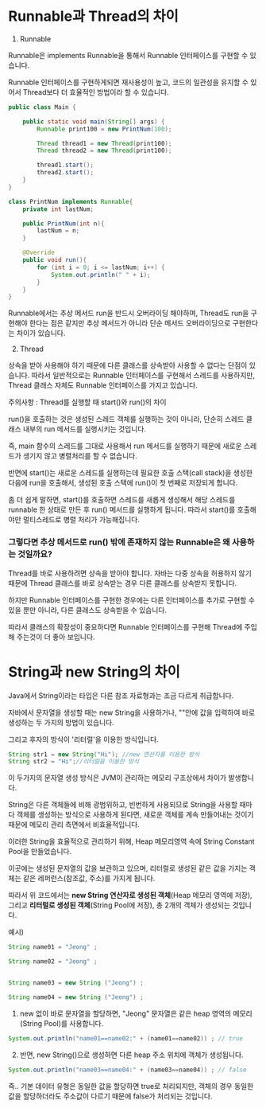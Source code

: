 # Runnable과 Thread의 차이

1. Runnable

Runnable은 implements Runnable을 통해서 Runnable 인터페이스를 구현할 수 있습니다.

Runnable 인터페이스를 구현하게되면 재사용성이 높고, 코드의 일관성을 유지할 수 있어서 Thread보다 더 효율적인 방법이라 할 수 있습니다.

```java
public class Main {

    public static void main(String[] args) {
        Runnable print100 = new PrintNum(100);

        Thread thread1 = new Thread(print100);
        Thread thread2 = new Thread(print100);

        thread1.start();
        thread2.start();
    }
}

class PrintNum implements Runnable{
    private int lastNum;

    public PrintNum(int n){
        lastNum = n;
    }

    @Override
    public void run(){
        for (int i = 0; i <= lastNum; i++) {
            System.out.println(" " + i);
        }
    }
}
```

Runnable에서는 추상 메서드 run을 반드시 오버라이딩 해야하며, Thread도 run을 구현해야 한다는 점은 같지만 추상 메서드가 아니라 단순 메서드 오버라이딩으로 구현한다는 차이가 있습니다.

2. Thread

상속을 받아 사용해야 하기 때문에 다른 클래스를 상속받아 사용할 수 없다는 단점이 있습니다. 따라서 일반적으로는 Runnable 인터페이스를 구현해서 스레드를 사용하지만, Thread 클래스 자체도 Runnable 인터페이스를 가지고 있습니다.

주의사항 : Thread를 실행할 때 start()와 run()의 차이

run()을 호출하는 것은 생성된 스레드 객체를 실행하는 것이 아니라, 단순히 스레드 클래스 내부의 run 메서드를 실행시키는 것입니다.

즉, main 함수의 스레드를 그대로 사용해서 run 메서드를 실행하기 때문에 새로운 스레드가 생기지 않고 병렬처리를 할 수 없습니다.

반면에 start()는 새로운 스레드를 실행하는데 필요한 호출 스택(call stack)을 생성한 다음에 run을 호출해서, 생성된 호출 스택에 run()이 첫 번째로 저장되게 합니다.

좀 더 쉽게 말하면, start()를 호출하면 스레드를 새롭게 생성해서 해당 스레드를 runnable 한 상태로 만든 후 run() 메서드를 실행하게 됩니다. 따라서 start()를 호출해야만 멀티스레드로 병렬 처리가 가능해집니다.

### 그렇다면 추상 메서드로 run() 밖에 존재하지 않는 Runnable은 왜 사용하는 것일까요?

Thread를 바로 사용하려면 상속을 받아야 합니다. 자바는 다중 상속을 허용하지 않기 때문에 Thread 클래스를 바로 상속받는 경우 다른 클래스를 상속받지 못합니다.

하지만 Runnable 인터페이스를 구현한 경우에는 다른 인터페이스를 추가로 구현할 수 있을 뿐만 아니라, 다른 클래스도 상속받을 수 있습니다.

따라서 클래스의 확장성이 중요하다면 Runnable 인터페이스를 구현해 Thread에 주입해 주는것이 더 좋아 보입니다.

# String과 new String의 차이

Java에서 String이라는 타입은 다른 참조 자료형과는 조금 다르게 취급합니다.

자바에서 문자열을 생성할 때는 new String을 사용하거나, ""안에 값을 입력하여 바로 생성하는 두 가지의 방법이 있습니다.

그리고 후자의 방식이 '리터럴'을 이용한 방식입니다.

```java
String str1 = new String("Hi"); //new 연산자를 이용한 방식
String str2 = "Hi";//리터럴을 이용한 방식
```

이 두가지의 문자열 생성 방식은 JVM이 관리하는 메모리 구조상에서 차이가 발생합니다.

String은 다른 객체들에 비해 광범위하고, 빈번하게 사용되므로 String을 사용할 때마다 객체를 생성하는 방식으로 사용하게 된다면, 새로운 객체를 계속 만들어내는 것이기 때문에 메모리 관리 측면에서 비효율적입니다.

이러한 String을 효율적으로 관리하기 위해, Heap 메모리영역 속에 String Constant Pool을 만들었습니다.

이곳에는 생성된 문자열의 값을 보관하고 있으며, 리터럴로 생성된 같은 값을 가지는 객체는 같은 레퍼런스(참조값, 주소)를 가지게 됩니다.

따라서 위 코드에서는 **new String 연산자로 생성된 객체**(Heap 메모리 영역에 저장), 그리고 **리터럴로 생성된 객체**(String Pool에 저장), 총 2개의 객체가 생성되는 것입니다.

예시)

```java
String name01 = "Jeong" ;

String name02 = "Jeong" ;


String name03 = new String ("Jeong") ;

String name04 = new String ("Jeong") ;
```

1. new 없이 바로 문자열을 할당하면, "Jeong" 문자열은 같은 heap 영역의 메모리(String Pool)를 사용합니다.

```java
System.out.println("name01==name02:" + (name01==name02)) ; // true
```

2. 반면, new String()으로 생성하면 다른 heap 주소 위치에 객체가 생성됩니다.

```java
System.out.println("name03==name04:" + (name03==name04)) ; // false
```

즉.. 기본 데이터 유형은 동일한 값을 할당하면 true로 처리되지만, 객체의 경우 동일한 값을 할당하더라도 주소값이 다르기 때문에 false가 처리되는 것입니다.
